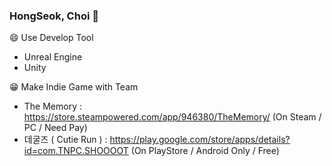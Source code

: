 ### HongSeok, Choi 👋
😄 Use Develop Tool
- Unreal Engine
- Unity

😁 Make Indie Game with Team
- The Memory :  https://store.steampowered.com/app/946380/TheMemory/  (On Steam / PC / Need Pay)
- 데굴즈 ( Cutie Run ) : https://play.google.com/store/apps/details?id=com.TNPC.SHOOOOT (On PlayStore / Android Only / Free)

<!--
**baw6114/baw6114** is a ✨ _special_ ✨ repository because its `README.md` (this file) appears on your GitHub profile.

Here are some ideas to get you started:

- 🔭 I’m currently working on ...
- 🌱 I’m currently learning ...
- 👯 I’m looking to collaborate on ...
- 🤔 I’m looking for help with ...
- 💬 Ask me about ...
- 📫 How to reach me: ...
- 😄 Pronouns: ...
- ⚡ Fun fact: ...
-->
